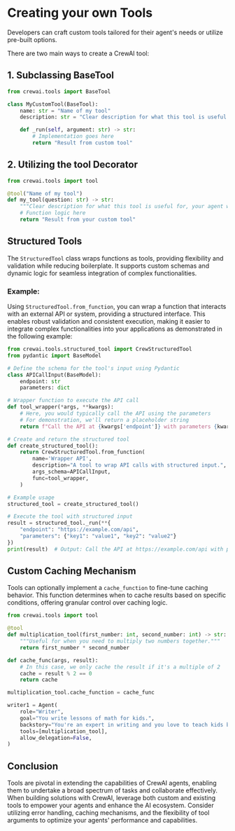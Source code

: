 # Creating your own Tools

Developers can craft custom tools tailored for their agent's needs or utilize pre-built options.

There are two main ways to create a CrewAI tool:

## 1. Subclassing BaseTool

```python
from crewai.tools import BaseTool

class MyCustomTool(BaseTool):
    name: str = "Name of my tool"
    description: str = "Clear description for what this tool is useful for, your agent will need this information to use it."

    def _run(self, argument: str) -> str:
        # Implementation goes here
        return "Result from custom tool"
```

## 2. Utilizing the tool Decorator

```python
from crewai.tools import tool

@tool("Name of my tool")
def my_tool(question: str) -> str:
    """Clear description for what this tool is useful for, your agent will need this information to use it."""
    # Function logic here
    return "Result from your custom tool"
```

## Structured Tools

The `StructuredTool` class wraps functions as tools, providing flexibility and validation while reducing boilerplate. It supports custom schemas and dynamic logic for seamless integration of complex functionalities.

### Example:
Using `StructuredTool.from_function`, you can wrap a function that interacts with an external API or system, providing a structured interface. This enables robust validation and consistent execution, making it easier to integrate complex functionalities into your applications as demonstrated in the following example:

```python
from crewai.tools.structured_tool import CrewStructuredTool
from pydantic import BaseModel

# Define the schema for the tool's input using Pydantic
class APICallInput(BaseModel):
    endpoint: str
    parameters: dict

# Wrapper function to execute the API call
def tool_wrapper(*args, **kwargs):
    # Here, you would typically call the API using the parameters
    # For demonstration, we'll return a placeholder string
    return f"Call the API at {kwargs['endpoint']} with parameters {kwargs['parameters']}"

# Create and return the structured tool
def create_structured_tool():
    return CrewStructuredTool.from_function(
        name='Wrapper API',
        description="A tool to wrap API calls with structured input.",
        args_schema=APICallInput,
        func=tool_wrapper,
    )

# Example usage
structured_tool = create_structured_tool()

# Execute the tool with structured input
result = structured_tool._run(**{
    "endpoint": "https://example.com/api",
    "parameters": {"key1": "value1", "key2": "value2"}
})
print(result)  # Output: Call the API at https://example.com/api with parameters {'key1': 'value1', 'key2': 'value2'}
```

## Custom Caching Mechanism

Tools can optionally implement a `cache_function` to fine-tune caching behavior. This function determines when to cache results based on specific conditions, offering granular control over caching logic.

```python
from crewai.tools import tool

@tool
def multiplication_tool(first_number: int, second_number: int) -> str:
    """Useful for when you need to multiply two numbers together."""
    return first_number * second_number

def cache_func(args, result):
    # In this case, we only cache the result if it's a multiple of 2
    cache = result % 2 == 0
    return cache

multiplication_tool.cache_function = cache_func

writer1 = Agent(
    role="Writer",
    goal="You write lessons of math for kids.",
    backstory="You're an expert in writing and you love to teach kids but you know nothing of math.",
    tools=[multiplication_tool],
    allow_delegation=False,
)
```

## Conclusion

Tools are pivotal in extending the capabilities of CrewAI agents, enabling them to undertake a broad spectrum of tasks and collaborate effectively. When building solutions with CrewAI, leverage both custom and existing tools to empower your agents and enhance the AI ecosystem. Consider utilizing error handling, caching mechanisms, and the flexibility of tool arguments to optimize your agents' performance and capabilities.